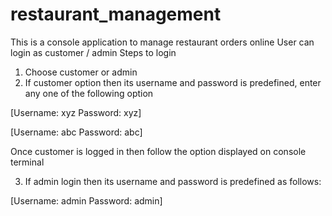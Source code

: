 # restaurant_management
This is a console application to manage restaurant orders online
User  can login as customer / admin
Steps to login
1. Choose customer or admin
2. If customer option then its username and password is predefined, enter any one of the following option

[Username: xyz
Password: xyz]

[Username: abc
Password: abc]

Once customer is logged in then follow the option displayed on console terminal

3. If admin login then its username and password is predefined as follows:

[Username: admin
Password: admin]


